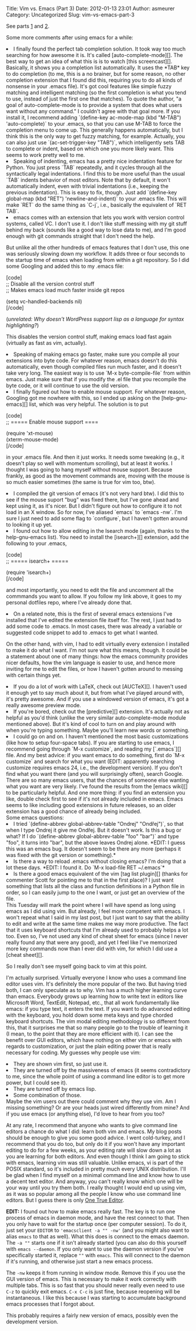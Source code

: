 Title: Vim vs. Emacs (Part 3)
Date: 2012-01-13 23:01
Author: asmeurer
Category: Uncategorized
Slug: vim-vs-emacs-part-3

See parts [1][] and [2][].

Some more comments after using emacs for a while:

<li>
I finally found the perfect tab completion solution. It took way too
much searching for how awesome it is. It's called
[auto-complete-mode][]. The best way to get an idea of what this is is
to watch [this screencast][]. Basically, it shows you a completion list
automatically. It uses the *TAB* key to do completion (to me, this is a
no brainer, but for some reason, no other completion extension that I
found did this, requiring you to do all kinds of nonsense in your .emacs
file). It's got cool features like simple fuzzy matching and intelligent
matching (so the first completion is what you tend to use, instead of
just the first one that matches). To quote the author, "a goal of
auto-complete-mode is to provide a system that does what users want
without any command." I couldn't agree with that goal more. If you
install it, I recommend adding
`(define-key ac-mode-map (kbd "M-TAB") 'auto-complete)` to your .emacs,
so that you can use M-TAB to force the completion menu to come up. This
generally happens automatically, but I think this is the only way to get
fuzzy matching, for example. Actually, you can also just use
`(ac-set-trigger-key "TAB")`, which intelligently sets TAB to complete
or indent, based on which one you more likely want. This seems to work
pretty well to me.

</li>
<li>
Speaking of indenting, emacs has a pretty nice indentation feature for
Python. You just press `TAB` repeatedly, and it cycles through all the
syntactically legal indentations. I find this to be more useful than the
usual `TAB` indents behavior of most editors. Note that by default, it
won't automatically indent, even with trivial indentations (i.e.,
keeping the previous indentation). This is easy to fix, though. Just add
`(define-key global-map (kbd "RET") 'newline-and-indent)` to your .emacs
file. This will make `RET` do the same thing as `C-j`, i.e., basically
the equivalent of `RET TAB`.

</li>
<li>
emacs comes with an extension that lets you work with version control
systems, called VC. I don't use it. I don't like stuff messing with my
git stuff behind my back (sounds like a good way to lose data to me),
and I'm good enough with git commands straight that I don't need the
help.

But unlike all the other hundreds of emacs features that I don't use,
this one was seriously slowing down my workflow. It adds three or four
seconds to the startup time of emacs when loading from within a git
repository. So I did some Googling and added this to my .emacs file:

[code]  
;; Disable all the version control stuff  
;; Makes emacs load much faster inside git repos

(setq vc-handled-backends nil)  
[/code]

(*unrelated: Why doesn't WordPress support lisp as a language for syntax
highlighting?*)

<p>
This disables the version control stuff, making emacs load fast again
(virtually as fast as vim, actually).

</li>
<li>
Speaking of making emacs go faster, make sure you compile all your
extensions into byte code. For whatever reason, emacs doesn't do this
automatically, even though compiled files run much faster, and it
doesn't take very long. The easiest way is to use
`M-x byte-compile-file` from within emacs. Just make sure that if you
modify the .el file that you recompile the byte code, or it will
continue to use the old version.

</li>
<li>
I finally figured out how to enable mouse support. For whatever reason,
Googling got me nowhere with this, so I ended up asking on the
[help-gnu-emacs][] list, which was very helpful. The solution is to put

[code]  
;; ===== Enable mouse support ====

(require 'xt-mouse)  
(xterm-mouse-mode)  
[/code]

<p>
in your .emacs file. And then it just works. It needs some tweaking
(e.g., it doesn't play so well with momentum scrolling), but at least it
works. I thought I was going to hang myself without mouse support.
Because frankly, as good as the movement commands are, moving with the
mouse is so much easier sometimes (the same is true for vim too, btw).

</li>
<li>
I compiled the git version of emacs (it's not very hard btw). I did this
to see if the mouse suport "bug" was fixed there, but I've gone ahead
and kept using it, as it's nicer. But I didn't figure out how to
configure it to not load in an X window. So for now, I've aliased
`emacs` to `emacs -nw`. I'm sure I just need to add some flag to
`configure`, but I haven't gotten around to looking it up yet.

</li>
<li>
I found out how to allow editing in the Isearch mode (again, thanks to
the help-gnu-emacs list). You need to install the [isearch+][]
extension, add the following to your .emacs,

[code]  
;; ===== isearch+ =====

(require 'isearch+)  
[/code]

<p>
and most importantly, you need to edit the file and uncomment all the
commmands you want to allow. If you follow my link above, it goes to my
personal dotfiles repo, where I've already done that.

</li>
<li>
On a related note, this is the first of several emacs extensions I've
installed that I've edited the extension file itself for. The rest, I
just had to add some code to .emacs. In most cases, there was already a
variable or suggested code snippet to add to .emacs to get what I
wanted.

<p>
On the other hand, with vim, I had to edit virtually every extension I
installed to make it do what I want. I'm not sure what this means,
though. It could be a statement about one of many things: how the emacs
community provides nicer defaults, how the vim language is easier to
use, and hence more inviting for me to edit the files, or how I haven't
gotten around to messing with certain things yet.

</li>
<li>
If you do a lot of work with LaTeX, check out [AUCTeX][]. I haven't used
it enough yet to say much about it, but from what I've played around
with, it's pretty awesome. And if you use a windowed version of emacs,
it's got a really awesome preview mode.

</li>
<li>
If you're bored, check out the [predictive][] extension. It's actually
not as helpful as you'd think (unlike the very similar
auto-complete-mode module mentioned above). But it's kind of cool to
turn on and play around with when you're typing something. Maybe you'll
learn new words or something.

</li>
<li>
I could go on and on. I haven't mentioned the most basic customizations
(like how to setup four-space tabs). If you are starting to use emacs, I
recommend going through `M-x customize`, and reading my [`.emacs`][]
file. And my best advice: if you want emacs to do something, first do
`M-x customize` and search for what you want (EDIT: apparently searching
customize requires emacs 24, i.e., the development version). If you
don't find what you want there (and you will surprisingly often), search
Google. There are so many emacs users, that the chances of someone else
wanting what you want are very likely. I've found the results from the
[emacs wiki][] to be particularly helpful. And one more thing: if you
find an extension you like, double check first to see if it's not
already included in emacs. Emacs seems to like including good extensions
in future releases, so an older extension has a good chance of already
being included.

</li>
Some emacs questions:

<li>
I tried `(define-abbrev global-abbrev-table "Ondrej" "Ondřej")`, so that
when I type Ondrej it give me Ondřej. But it doesn't work. Is this a bug
or what? If I do `(define-abbrev global-abbrev-table "foo" "bar")` and
type "foo", it turns into "bar", but the above leaves Ondrej alone.
*EDIT: I guess this was an emacs bug. It doesn't seem to be there any
more (perhaps it was fixed with the git version or something).*

</li>
<li>
Is there a way to reload .emacs without closing emacs? I'm doing that a
lot these days. *EDIT: I found it. Do `M-x load-file RET ~/.emacs`*

</li>
<li>
Is there a good emacs equivalent of the vim [tag list plugin][] (thanks
for commenter Scott for pointing me to that in the first place)? I just
want something that lists all the class and function definitions in a
Python file in order, so I can easily jump to the one I want, or just
get an overview of the file.

</li>
This Tuesday will mark the point where I will have spend as long using
emacs as I did using vim. But already, I feel more competent with emacs.
I won't repeat what I said in my last post, but I just want to say that
the ability to edit and write at the same time makes me way more
productive. The fact that it uses keyboard shortcuts that I'm already
used to probably helps a lot too. Even so, I've not used any kind of
cheat sheet for emacs (since I never really found any that were any
good), and yet I feel like I've memorized more key commands now than I
ever did with vim, for which I did use a [cheat sheet][].

So I really don't see myself going back to vim at this point.

I'm actually surprised. Virtually everyone I know who uses a command
line editor uses vim. It's definitely the more popular of the two. But
having tried both, I can only speculate as to why. Vim has a much higher
learning curve than emacs. Everybody grows up learning how to write text
in editors like Microsoft Word, TextEdit, Notepad, etc., that all work
fundamentally like emacs: if you type text, it enters the text. If you
want to do advanced editing with the keyboard, you hold down some meta
keys and type chorded keyboard shortcuts. The vim modal editing
methodology is so different from this, that it surprises me that so many
people go to the trouble of learning it (I mean, to the point that they
are more efficient with it). I can see the benefit over GUI editors,
which have nothing on either vim or emacs with regards to customization,
or just the plain editing power that is really necessary for coding. My
guesses why people use vim:

<li>
They are shown vim first, so just use it.

</li>
<li>
They are turned off by the massiveness of emacs (it seems contradictory
to me, since the whole point of using a command line editor is to get
more power, but I could see it).

</li>
<li>
They are turned off by emacs lisp.

</li>
<li>
Some combination of those.

</li>
Maybe the vim users out there could comment why they use vim. Am I
missing something? Or are your heads just wired differently from mine?
And if you use emacs (or anything else), I'd love to hear from you too?

At any rate, I recommend that anyone who wants to give command line
editors a chance do what I did: learn both vim and emacs. My blog posts
should be enough to give you some good advice. I went cold-turkey, and I
recommend that you do too, but only do it if you won't have any
important editing to do for a few weeks, as your editing rate will slow
down a lot as you are learning for both editors. And even though I think
I am going to stick with emacs, learning vim was still valuable. Unlike
emacs, vi is part of the POSIX standard, so it's included in pretty much
every UNIX distribution. I'll be glad when I find myself on a minimal
command line and know how to use a decent text editor. And anyway, you
can't really know which one will be your way until you try them both. I
really thought I would end up using vim, as it was so popular among all
the people I know who use command line editors. But I guess there is
only [One True Editor][].

**EDIT:** I found out how to make emacs really fast. The key is to run
one process of emacs in daemon mode, and have the rest connect to that.
Then you only have to wait for the startup once (per computer session).
To do it, just set your `EDITOR` to `'emacsclient -a "" -nw'` (and you
might also want to alias `emacs` to that as well). What this does is
connect to the emacs daemon. The `-a ""` starts one if it isn't already
started (you can also do this yourself with `emacs --daemon`. If you
only want to use the daemon version if you've specifically started it,
replace `""` with `emacs`. This will connect to the daemon if it's
running, and otherwise just start a new emacs process.

The `-nw` keeps it from running in window mode. Remove this if you use
the GUI version of emacs. This is necessary to make it work correctly
with multiple tabs. This is so fast that you should never really even
need to use `C-z` to quickly exit emacs. `C-x C-c` is just fine, because
reopening will be instantaneous. I like this because I was starting to
accumulate background emacs processes that I forgot about.

This probably requires a fairly new version of emacs, possibly even the
development version.

  [1]: http://asmeurersympy.wordpress.com/2011/12/20/vim-vs-emacs-part-1/
  [2]: http://asmeurersympy.wordpress.com/2012/01/03/vim-vs-emacs-part-2/
  [auto-complete-mode]: http://cx4a.org/software/auto-complete/manual.html
  [this screencast]: http://www.youtube.com/watch?v=rGVVnDxwJYE
  [help-gnu-emacs]: https://lists.gnu.org/mailman/listinfo/help-gnu-emacs
  [isearch+]: https://github.com/asmeurer/dotfiles/blob/master/.emacs.d/lisp/isearch%2B.el
  [AUCTeX]: http://www.gnu.org/software/auctex/
  [predictive]: http://www.dr-qubit.org/predictive/predictive-user-manual/html/index.php
  [`.emacs`]: https://github.com/asmeurer/dotfiles/blob/master/.emacs
  [emacs wiki]: http://www.emacswiki.org/
  [tag list plugin]: http://www.vim.org/scripts/script.php?script_id=273
  [cheat sheet]: http://www.viemu.com/a_vi_vim_graphical_cheat_sheet_tutorial.html
  [One True Editor]: http://www.dina.dk/~abraham/religion/
